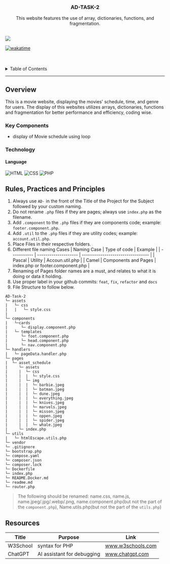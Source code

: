 <a name="readme-top">

<br/>

<br />
<div align="center">
  <a href="https://github.com/SaiZai-bot/">
  <!-- TODO: If you want to add logo or banner you can add it here -->
  </a>
<!-- TODO: Change Title to the name of the title of your Project -->
  <h3 align="center">AD-TASK-2</h3>
</div>
<!-- TODO: Make a short description -->
<div align="center">
  This website features the use of array, dictionaries, functions, and fragmentation.
</div>

<br />

<!-- TODO: Change the zyx-0314 into your github username  -->
<!-- TODO: Change the WD-Template-Project into the same name of your folder -->

![](https://visit-counter.vercel.app/counter.png?page=SaiZai-bot/AD-Task-2)

[![wakatime](https://wakatime.com/badge/user/04412757-f1c1-4ba6-86ec-7b8428992c73/project/553f0489-da08-47ed-ba38-bd39c50c64e9.svg)](https://wakatime.com/badge/user/04412757-f1c1-4ba6-86ec-7b8428992c73/project/553f0489-da08-47ed-ba38-bd39c50c64e9)

<br />
<br />

<!-- TODO: If you want to add more layers for your readme -->
<details>
  <summary>Table of Contents</summary>
  <ol>
    <li>
      <a href="#overview">Overview</a>
      <ol>
        <li>
          <a href="#key-components">Key Components</a>
        </li>
        <li>
          <a href="#technology">Technology</a>
        </li>
      </ol>
    </li>
    <li>
      <a href="#rule,-practices-and-principles">Rules, Practices and Principles</a>
    </li>
    <li>
      <a href="#resources">Resources</a>
    </li>
  </ol>
</details>

---

## Overview

<!-- TODO: To be changed -->
<!-- The following are just sample -->

This is a movie website, displaying the movies' schedule, time, and genre for users. The display of this websites utilizes arrays, dictionaries, functions and fragmentation for better performance and efficiency, coding wise.

### Key Components

<!-- TODO: List of Key Components -->
<!-- The following are just sample -->

- display of Movie schedule using loop

### Technology

<!-- TODO: List of Technology Used -->
#### Language
![HTML](https://img.shields.io/badge/HTML-E34F26?style=for-the-badge&logo=html5&logoColor=white)
![CSS](https://img.shields.io/badge/CSS-1572B6?style=for-the-badge&logo=css3&logoColor=white)
![PHP](https://img.shields.io/badge/PHP-777BB4?style=for-the-badge&logo=php&logoColor=white)


## Rules, Practices and Principles

<!-- Do not Change this -->

1. Always use `AD-` in the front of the Title of the Project for the Subject followed by your custom naming.
2. Do not rename `.php` files if they are pages; always use `index.php` as the filename.
3. Add `.component` to the `.php` files if they are components code; example: `footer.component.php`.
4. Add `.util` to the `.php` files if they are utility codes; example: `account.util.php`.
5. Place Files in their respective folders.
6. Different file naming Cases
   | Naming Case | Type of code         | Example                           |
   | ----------- | -------------------- | --------------------------------- |
   | Pascal      | Utility              | Accoun.util.php                   |
   | Camel       | Components and Pages | index.php or footer.component.php |
8. Renaming of Pages folder names are a must, and relates to what it is doing or data it holding.
9. Use proper label in your github commits: `feat`, `fix`, `refactor` and `docs`
10. File Structure to follow below.

```
AD-Task-2
└─ assets
|   └─ css
|   |   └─ style.css
|
└─ components
|   └─cards
|      └─ display.component.php
|   └─ templates
|      └─ foot.component.php
|      └─ head.component.php
|      └─ nav.component.php
└─ handlers
|   └─ pageData.handler.php
└─ pages
|  └─ asset_schedule
|     └─ assets
|     |  └─ css
|     |  |  └─ style.css
|     |  └─ img
|     |  |  └─ barbie.jpeg
|     |  |  └─ batman.jpeg
|     |  |  └─ dune.jpeg
|     |  |  └─ everything.jpeg
|     |  |  └─ knives.jpeg
|     |  |  └─ marvels.jpeg
|     |  |  └─ misson.jpeg
|     |  |  └─ oppen.jpeg
|     |  |  └─ spider.jpeg
|     |  |  └─ whale.jpeg
|     └─ index.php
└─ utils
|   └─ htmlEscape.utils.php
└─ vendor
└─ .gitignore
└─ bootstrap.php
└─ compose.yaml
└─ composer.json
└─ composer.lock
└─ Dockerfile
└─ index.php
└─ README.Docker.md
└─ readme.md
└─ router.php
```
> The following should be renamed: name.css, name.js, name.jpeg/.jpg/.webp/.png, name.component.php(but not the part of the `component.php`), Name.utils.php(but not the part of the `utils.php`)

## Resources

<!-- TODO: Add References -->

| Title        | Purpose                                                                       | Link          |
| ------------ | ----------------------------------------------------------------------------- | ------------- |
| W3School | syntax for PHP | www.w3schools.com |
| ChatGPT | AI assistant for debugging | www.chatgpt.com |

